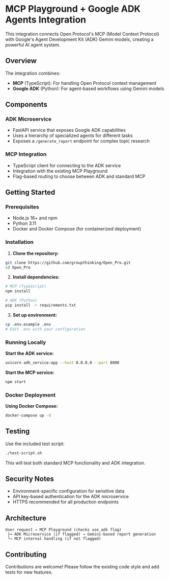 # MCP Playground + Google ADK Agents Integration

This integration connects Open Protocol's MCP (Model Context Protocol) with Google's Agent Development Kit (ADK) Gemini models, creating a powerful AI agent system.

## Overview

The integration combines:
- **MCP** (TypeScript): For handling Open Protocol context management
- **Google ADK** (Python): For agent-based workflows using Gemini models

## Components

### ADK Microservice
- FastAPI service that exposes Google ADK capabilities
- Uses a hierarchy of specialized agents for different tasks
- Exposes a `/generate_report` endpoint for complex topic research

### MCP Integration
- TypeScript client for connecting to the ADK service
- Integration with the existing MCP Playground
- Flag-based routing to choose between ADK and standard MCP

## Getting Started

### Prerequisites
- Node.js 16+ and npm
- Python 3.11
- Docker and Docker Compose (for containerized deployment)

### Installation

1. **Clone the repository:**
```bash
git clone https://github.com/groupthinking/Open_Pro.git
cd Open_Pro
```

2. **Install dependencies:**
```bash
# MCP (TypeScript)
npm install

# ADK (Python)
pip install -r requirements.txt
```

3. **Set up environment:**
```bash
cp .env.example .env
# Edit .env with your configuration
```

### Running Locally

**Start the ADK service:**
```bash
uvicorn adk_service:app --host 0.0.0.0 --port 8000
```

**Start the MCP service:**
```bash
npm start
```

### Docker Deployment

**Using Docker Compose:**
```bash
docker-compose up -d
```

## Testing

Use the included test script:
```bash
./test-script.sh
```

This will test both standard MCP functionality and ADK integration.

## Security Notes

- Environment-specific configuration for sensitive data
- API key-based authentication for the ADK microservice
- HTTPS recommended for all production endpoints

## Architecture

```
User request → MCP Playground (checks use_adk flag)
 ├→ ADK Microservice (if flagged) → Gemini-based report generation
 └→ MCP internal handling (if not flagged)
```

## Contributing

Contributions are welcome! Please follow the existing code style and add tests for new features. 